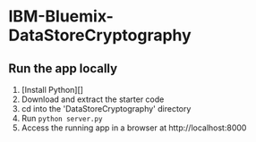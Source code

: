 # IBM-Bluemix-DataStoreCryptography

## Run the app locally

1. [Install Python][]
2. Download and extract the starter code
3. cd into the 'DataStoreCryptography' directory
4. Run `python server.py`
5. Access the running app in a browser at http://localhost:8000
